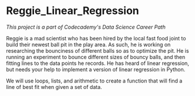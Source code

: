 # Reggie_Linear_Regression

*This project is a part of Codecademy's Data Science Career Path*

Reggie is a mad scientist who has been hired by the local fast food joint to build their newest ball pit in the play area. As such, he is working on researching the bounciness of different balls so as to optimize the pit. He is running an experiment to bounce different sizes of bouncy balls, and then fitting lines to the data points he records. He has heard of linear regression, but needs your help to implement a version of linear regression in Python.

We will use loops, lists, and arithmetic to create a function that will find a line of best fit when given a set of data.
